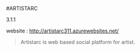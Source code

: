 #ARTISTARC

3.1.1

website : http://artistarc311.azurewebsites.net/

> Artistarc is web based social platform for artist.
